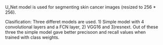  U_Net model is used for segmenting skin cancer images (resized to 256 * 256). 

Clasification:
  Three differet models are used. 1) Simple model with 4 convolutional layers and a FCN layer, 2) VGG16 and 3)resnext. Out of these three the simple model gave better precisoon and recall values when trained with class weights.
